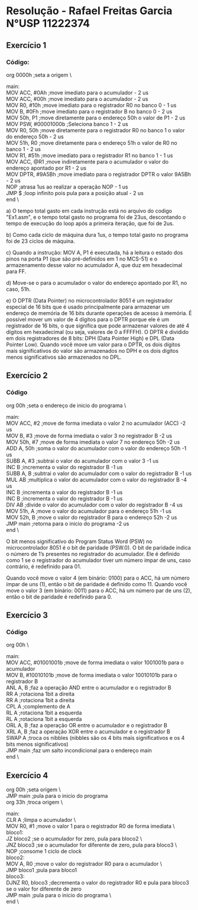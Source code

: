 # Resolução - Rafael Freitas Garcia N°USP 11222374

## Exercício 1

### Código:

org 0000h ;seta a origem \

main: \
	MOV ACC, #0Ah 			;move imediato para o acumulador 												- 2 us \
	MOV ACC, #00h 			;move imediato para o acumulador 												- 2 us \
	MOV R0, #10h  			;move imediato para o registrador R0 no banco 0 								- 1 us \
	MOV B, #0Fh   			;move imediato para o registrador B no banco 0 									- 2 us \
	MOV 50h, P1   			;move diretamente para o endereço 50h o valor de P1 							- 2 us \
	MOV PSW, #00001000b 	;Seleciona banco 1 																- 2 us \
	MOV R0, 50h 			;move diretamente para o registrador R0 no banco 1 o valor do endereço 50h 		- 2 us \
	MOV 51h, R0 			;move diretamente para o endereço 51h o valor de R0 no banco 1 					- 2 us \
	MOV R1, #51h 			;move imediato para o registrador R1 no banco 1 								- 1 us \
	MOV ACC, @R1 			;move indiretamente para o acumulador o valor do endereço apontado por R1 		- 2 us \
	MOV DPTR, #9A5Bh		;move imediato para o registrador DPTR o valor 9A5Bh 							- 2 us \
	NOP 					;atrasa 1us ao realizar a operação NOP 											- 1 us \
	JMP $					;loop infinito pois pula para a posição atual  									- 2 us \
end  \

a) O tempo total gasto em cada instrução está no arquivo do codigo "Ex1.asm", e o tempo total gasto no programa foi de 23us, descontando o tempo de execução do loop após a primeira iteração, que foi de 2us.

b) Como cada ciclo de máquina dura 1us, o tempo total gasto no programa foi de 23 ciclos de máquina.

c) Quando a instrução: MOV A, P1 é executada, há a leitura o estado dos pinos na porta P1 (que são pré-definidos em 1 no MCS-51) e o armazenamento desse valor no acumulador A, que 
duz em hexadecimal para FF.

d) Move-se o para o acumulador o valor do endereço apontado por R1, no caso, 51h.

e) O DPTR (Data Pointer) no microcontrolador 8051 é um registrador especial de 16 bits que é usado principalmente para armazenar um endereço de memória de 16 bits durante operações de acesso à memória. É possível mover um valor de 4 dígitos para o DPTR porque ele é um registrador de 16 bits, o que significa que pode armazenar valores de até 4 dígitos em hexadecimal (ou seja, valores de 0 a FFFFH). O DPTR é dividido em dois registradores de 8 bits: DPH (Data Pointer High) e DPL (Data Pointer Low). Quando você move um valor para o DPTR, os dois dígitos mais significativos do valor são armazenados no DPH e os dois dígitos menos significativos são armazenados no DPL.

## Exercício 2

### Código

org 00h 			;seta o endereço de inicio do programa \

main: \
	MOV ACC, #2 	;move de forma imediata o valor 2 no acumulador  (ACC)				-2 us \
	MOV B, #3 		;move de forma imediata o valor 3 no registrador B 					-2 us \
	MOV 50h, #7 	;move de forma imediata o valor 7 no endereço 50h 					-2 us \
	ADD A, 50h 		;soma o valor do acumulador com o valor do endereço 50h 			-1 us \
	SUBB A, #3 		;subtrai o valor do acumulador com o valor 3 						-1 us \
	INC B 			;incrementa o valor do registrador B 								-1 us \
	SUBB A, B 		;subtrai o valor do acumulador com o valor do registrador B 		-1 us \
	MUL AB 			;multiplica o valor do acumulador com o valor do registrador B 		-4 us \
	INC B 			;incrementa o valor do registrador B 								-1 us \
	INC B 			;incrementa o valor do registrador B 								-1 us \
	DIV AB 			;divide o valor do acumulador com o valor do registrador B 			-4 us \
	MOV 51h, A 		;move o valor do acumulador para o endereço 51h 					-1 us \
	MOV 52h, B 		;move o valor do registrador B para o endereço 52h 					-2 us \
	JMP main 		;retorna para o inicio do programa 									-2 us \
end  \

O bit menos significativo do Program Status Word (PSW) no microcontrolador 8051 é o bit de paridade (PSW.0). O bit de paridade indica o número de 1’s presentes no registrador do acumulador. Ele é definido como 1 se o registrador do acumulador tiver um número ímpar de uns, caso contrário, é redefinido para 01.

Quando você move o valor 4 (em binário: 0100) para o ACC, há um número ímpar de uns (1), então o bit de paridade é definido como 11. Quando você move o valor 3 (em binário: 0011) para o ACC, há um número par de uns (2), então o bit de paridade é redefinido para 0.

## Exercício 3
### Código

org 00h \

main: \
	MOV ACC, #01001001b 		;move de forma imediata o valor 1001001b para o acumulador \
	MOV B, #10010101b 			;move de forma imediata o valor 10010101b para o registrador B \
	ANL A, B 					;faz a operação AND entre o acumulador e o registrador B \
	RR A 						;rotaciona 1bit a direita \
	RR A  						;rotaciona 1bit a direita \
	CPL A 						;complemento de A \
	RL A 						;rotaciona 1bit a esquerda \
	RL A 						;rotaciona 1bit a esquerda \
	ORL A, B 					;faz a operação OR entre o acumulador e o registrador B \
	XRL A, B 					;faz a operação XOR entre o acumulador e o registrador B \
	SWAP A 						;troca os nibbles (nibbles são os 4 bits mais significativos e os 4 bits menos significativos) \
	JMP main 					;faz um salto incondicional para o endereço main \
end \

## Exercício 4

org 00h                             ;seta origem  \                                                                                      
JMP main                            ;pula para o inicio do programa \
org 33h                             ;troca origem \

main: \
    CLR A                           ;limpa o acumulador   \                                                                           
    MOV R0, #1                      ;move o valor 1 para o registrador R0 de forma imediata      \                                    
bloco1: \
    JZ bloco2                       ;se o acumulador for zero, pula para bloco2   \                                                   
    JNZ bloco3                      ;se o acumulador for diferente de zero, pula para bloco3       \                                  
    NOP                             ;consome 1 ciclo de clock \
bloco2: \
    MOV A, R0                       ;move o valor do registrador R0 para o acumulador    \                                            
    JMP bloco1                      ;pula para bloco1 \
bloco3: \
     DJNZ R0, bloco3                ;decrementa o valor do registrador R0 e pula para bloco3 se o valor for diferente de zero \
     JMP main                       ;pula para o inicio do programa     \                                                             
end \
